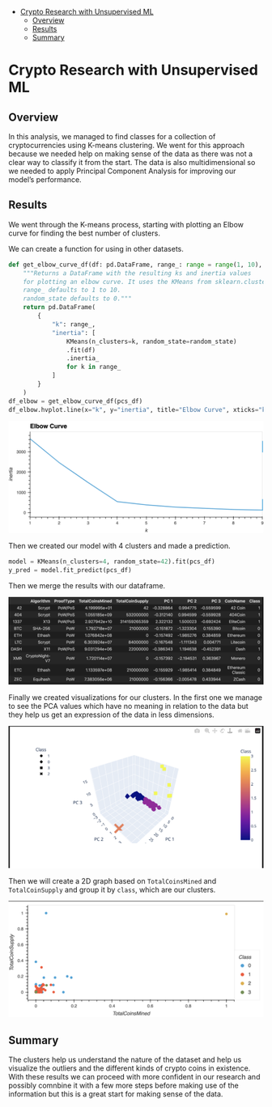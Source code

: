 - [Crypto Research with Unsupervised ML](#org2ff9e6a)
  - [Overview](#org0630a75)
  - [Results](#orgb42d796)
  - [Summary](#orgee3d1d3)



<a id="org2ff9e6a"></a>

# Crypto Research with Unsupervised ML


<a id="org0630a75"></a>

## Overview

In this analysis, we managed to find classes for a collection of cryptocurrencies using K-means clustering. We went for this approach because we needed help on making sense of the data as there was not a clear way to classify it from the start. The data is also multidimensional so we needed to apply Principal Component Analysis for improving our model&rsquo;s performance.


<a id="orgb42d796"></a>

## Results

We went through the K-means process, starting with plotting an Elbow curve for finding the best number of clusters.

We can create a function for using in other datasets.

```python
def get_elbow_curve_df(df: pd.DataFrame, range_: range = range(1, 10), random_state: int = 0) -> pd.DataFrame:
    """Returns a DataFrame with the resulting ks and inertia values
    for plotting an elbow curve. It uses the KMeans from sklearn.cluster.
    range_ defaults to 1 to 10.
    random_state defaults to 0."""
    return pd.DataFrame(
        {
            "k": range_,
            "inertia": [
                KMeans(n_clusters=k, random_state=random_state)
                .fit(df)
                .inertia_
                for k in range_
            ]
        }
    )
df_elbow = get_elbow_curve_df(pcs_df)
df_elbow.hvplot.line(x="k", y="inertia", title="Elbow Curve", xticks="k")
```

![img](./resources/r1.png)

Then we created our model with 4 clusters and made a prediction.

```python
model = KMeans(n_clusters=4, random_state=42).fit(pcs_df)
y_pred = model.fit_predict(pcs_df)
```

Then we merge the results with our dataframe.

![img](./resources/r2.png)

Finally we created visualizations for our clusters. In the first one we manage to see the PCA values which have no meaning in relation to the data but they help us get an expression of the data in less dimensions.

![img](./resources/r3.png)

Then we will create a 2D graph based on `TotalCoinsMined` and `TotalCoinSupply` and group it by `class`, which are our clusters.

![img](./resources/r4.png)


<a id="orgee3d1d3"></a>

## Summary

The clusters help us understand the nature of the dataset and help us visualize the outliers and the different kinds of crypto coins in existence. With these results we can proceed with more confident in our research and possibly comnbine it with a few more steps before making use of the information but this is a great start for making sense of the data.
